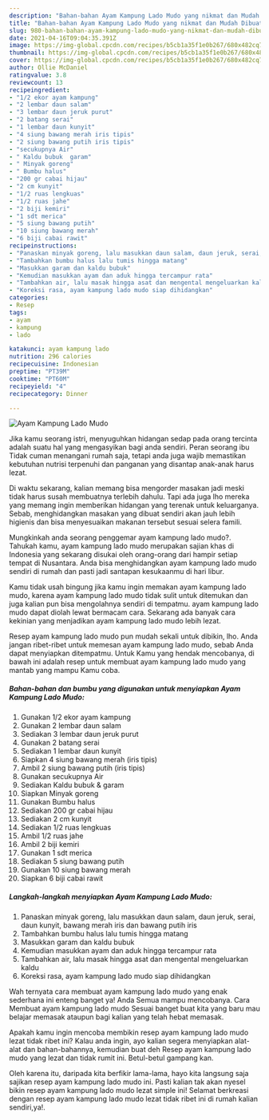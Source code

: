 ```yaml
---
description: "Bahan-bahan Ayam Kampung Lado Mudo yang nikmat dan Mudah Dibuat"
title: "Bahan-bahan Ayam Kampung Lado Mudo yang nikmat dan Mudah Dibuat"
slug: 980-bahan-bahan-ayam-kampung-lado-mudo-yang-nikmat-dan-mudah-dibuat
date: 2021-04-16T09:04:35.391Z
image: https://img-global.cpcdn.com/recipes/b5cb1a35f1e0b267/680x482cq70/ayam-kampung-lado-mudo-foto-resep-utama.jpg
thumbnail: https://img-global.cpcdn.com/recipes/b5cb1a35f1e0b267/680x482cq70/ayam-kampung-lado-mudo-foto-resep-utama.jpg
cover: https://img-global.cpcdn.com/recipes/b5cb1a35f1e0b267/680x482cq70/ayam-kampung-lado-mudo-foto-resep-utama.jpg
author: Ollie McDaniel
ratingvalue: 3.8
reviewcount: 13
recipeingredient:
- "1/2 ekor ayam kampung"
- "2 lembar daun salam"
- "3 lembar daun jeruk purut"
- "2 batang serai"
- "1 lembar daun kunyit"
- "4 siung bawang merah iris tipis"
- "2 siung bawang putih iris tipis"
- "secukupnya Air"
- " Kaldu bubuk  garam"
- " Minyak goreng"
- " Bumbu halus"
- "200 gr cabai hijau"
- "2 cm kunyit"
- "1/2 ruas lengkuas"
- "1/2 ruas jahe"
- "2 biji kemiri"
- "1 sdt merica"
- "5 siung bawang putih"
- "10 siung bawang merah"
- "6 biji cabai rawit"
recipeinstructions:
- "Panaskan minyak goreng, lalu masukkan daun salam, daun jeruk, serai, daun kunyit, bawang merah iris dan bawang putih iris"
- "Tambahkan bumbu halus lalu tumis hingga matang"
- "Masukkan garam dan kaldu bubuk"
- "Kemudian masukkan ayam dan aduk hingga tercampur rata"
- "Tambahkan air, lalu masak hingga asat dan mengental mengeluarkan kaldu"
- "Koreksi rasa, ayam kampung lado mudo siap dihidangkan"
categories:
- Resep
tags:
- ayam
- kampung
- lado

katakunci: ayam kampung lado 
nutrition: 296 calories
recipecuisine: Indonesian
preptime: "PT39M"
cooktime: "PT60M"
recipeyield: "4"
recipecategory: Dinner

---
```



![Ayam Kampung Lado Mudo](https://img-global.cpcdn.com/recipes/b5cb1a35f1e0b267/680x482cq70/ayam-kampung-lado-mudo-foto-resep-utama.jpg)

Jika kamu seorang istri, menyuguhkan hidangan sedap pada orang tercinta adalah suatu hal yang mengasyikan bagi anda sendiri. Peran seorang ibu Tidak cuman menangani rumah saja, tetapi anda juga wajib memastikan kebutuhan nutrisi terpenuhi dan panganan yang disantap anak-anak harus lezat.

Di waktu  sekarang, kalian memang bisa mengorder masakan jadi meski tidak harus susah membuatnya terlebih dahulu. Tapi ada juga lho mereka yang memang ingin memberikan hidangan yang terenak untuk keluarganya. Sebab, menghidangkan masakan yang dibuat sendiri akan jauh lebih higienis dan bisa menyesuaikan makanan tersebut sesuai selera famili. 



Mungkinkah anda seorang penggemar ayam kampung lado mudo?. Tahukah kamu, ayam kampung lado mudo merupakan sajian khas di Indonesia yang sekarang disukai oleh orang-orang dari hampir setiap tempat di Nusantara. Anda bisa menghidangkan ayam kampung lado mudo sendiri di rumah dan pasti jadi santapan kesukaanmu di hari libur.

Kamu tidak usah bingung jika kamu ingin memakan ayam kampung lado mudo, karena ayam kampung lado mudo tidak sulit untuk ditemukan dan juga kalian pun bisa mengolahnya sendiri di tempatmu. ayam kampung lado mudo dapat diolah lewat bermacam cara. Sekarang ada banyak cara kekinian yang menjadikan ayam kampung lado mudo lebih lezat.

Resep ayam kampung lado mudo pun mudah sekali untuk dibikin, lho. Anda jangan ribet-ribet untuk memesan ayam kampung lado mudo, sebab Anda dapat menyiapkan ditempatmu. Untuk Kamu yang hendak mencobanya, di bawah ini adalah resep untuk membuat ayam kampung lado mudo yang mantab yang mampu Kamu coba.

<!--inarticleads1-->

##### Bahan-bahan dan bumbu yang digunakan untuk menyiapkan Ayam Kampung Lado Mudo:

1. Gunakan 1/2 ekor ayam kampung
1. Gunakan 2 lembar daun salam
1. Sediakan 3 lembar daun jeruk purut
1. Gunakan 2 batang serai
1. Sediakan 1 lembar daun kunyit
1. Siapkan 4 siung bawang merah (iris tipis)
1. Ambil 2 siung bawang putih (iris tipis)
1. Gunakan secukupnya Air
1. Sediakan  Kaldu bubuk &amp; garam
1. Siapkan  Minyak goreng
1. Gunakan  Bumbu halus
1. Sediakan 200 gr cabai hijau
1. Sediakan 2 cm kunyit
1. Sediakan 1/2 ruas lengkuas
1. Ambil 1/2 ruas jahe
1. Ambil 2 biji kemiri
1. Gunakan 1 sdt merica
1. Sediakan 5 siung bawang putih
1. Gunakan 10 siung bawang merah
1. Siapkan 6 biji cabai rawit




<!--inarticleads2-->

##### Langkah-langkah menyiapkan Ayam Kampung Lado Mudo:

1. Panaskan minyak goreng, lalu masukkan daun salam, daun jeruk, serai, daun kunyit, bawang merah iris dan bawang putih iris
1. Tambahkan bumbu halus lalu tumis hingga matang
1. Masukkan garam dan kaldu bubuk
1. Kemudian masukkan ayam dan aduk hingga tercampur rata
1. Tambahkan air, lalu masak hingga asat dan mengental mengeluarkan kaldu
1. Koreksi rasa, ayam kampung lado mudo siap dihidangkan




Wah ternyata cara membuat ayam kampung lado mudo yang enak sederhana ini enteng banget ya! Anda Semua mampu mencobanya. Cara Membuat ayam kampung lado mudo Sesuai banget buat kita yang baru mau belajar memasak ataupun bagi kalian yang telah hebat memasak.

Apakah kamu ingin mencoba membikin resep ayam kampung lado mudo lezat tidak ribet ini? Kalau anda ingin, ayo kalian segera menyiapkan alat-alat dan bahan-bahannya, kemudian buat deh Resep ayam kampung lado mudo yang lezat dan tidak rumit ini. Betul-betul gampang kan. 

Oleh karena itu, daripada kita berfikir lama-lama, hayo kita langsung saja sajikan resep ayam kampung lado mudo ini. Pasti kalian tak akan nyesel bikin resep ayam kampung lado mudo lezat simple ini! Selamat berkreasi dengan resep ayam kampung lado mudo lezat tidak ribet ini di rumah kalian sendiri,ya!.

